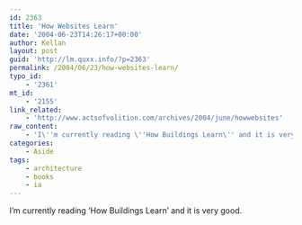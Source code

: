```yaml
---
id: 2363
title: 'How Websites Learn'
date: '2004-06-23T14:26:17+00:00'
author: Kellan
layout: post
guid: 'http://lm.quxx.info/?p=2363'
permalink: /2004/06/23/how-websites-learn/
typo_id:
    - '2361'
mt_id:
    - '2155'
link_related:
    - 'http://www.actsofvolition.com/archives/2004/june/howwebsites'
raw_content:
    - 'I\''m currently reading \''How Buildings Learn\'' and it is very good.'
categories:
    - Aside
tags:
    - architecture
    - books
    - ia
---
```


I’m currently reading ‘How Buildings Learn’ and it is very good.